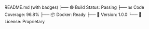 README.md (with badges)
├── 🟢 Build Status: Passing
├── 📊 Code Coverage: 96.8%
├── 📦 Docker: Ready
├── 🚀 Version: 1.0.0
└── 📄 License: Proprietary
